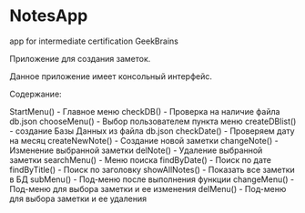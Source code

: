 # NotesApp
app for intermediate certification GeekBrains

Приложение для создания заметок.


Данное приложение имеет консольный интерфейс.

Содержание:

StartMenu() - Главное меню
checkDB() - Проверка на наличие файла db.json
chooseMenu() - Выбор пользователем пункта меню
createDBlist() - создание Базы Данных из файла db.json
checkDate() - Проверяем дату на месяц
createNewNote() - Создание новой заметки
changeNote() - Изменение выбранной заметки
delNote() - Удаление выбранной заметки
searchMenu() - Меню поиска
findByDate() - Поиск по дате
findByTitle() - Поиск по заголовку
showAllNotes() - Показать все заметки в БД
subMenu() - Под-меню после выполнения функции
changeMenu() - Под-меню для выбора заметки и ее изменения
delMenu() - Под-меню для выбора заметки и ее удаления
